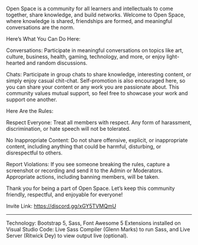 Open Space is a community for all learners and intellectuals to come together, share knowledge, and build networks. Welcome to Open Space, where knowledge is shared, friendships are formed, and meaningful conversations are the norm.

Here’s What You Can Do Here:

Conversations: Participate in meaningful conversations on topics like art, culture, business, health, gaming, technology, and more, or enjoy light-hearted and random discussions.

Chats: Participate in group chats to share knowledge, interesting content, or simply enjoy casual chit-chat. Self-promotion is also encouraged here, so you can share your content or any work you are passionate about. This community values mutual support, so feel free to showcase your work and support one another.

Here Are the Rules:

Respect Everyone: Treat all members with respect. Any form of harassment, discrimination, or hate speech will not be tolerated.

No Inappropriate Content: Do not share offensive, explicit, or inappropriate content, including anything that could be harmful, disturbing, or disrespectful to others.

Report Violations: If you see someone breaking the rules, capture a screenshot or recording and send it to the Admin or Moderators. Appropriate actions, including banning members, will be taken.

Thank you for being a part of Open Space. Let’s keep this community friendly, respectful, and enjoyable for everyone!

Invite Link: https://discord.gg/xGY5TVMQmU

---------------------------------------------------------------------------------------------------------------------------

Technology: Bootstrap 5, Sass, Font Awesome 5
Extensions installed on Visual Studio Code: Live Sass Compiler (Glenn Marks) to run Sass, and Live Server (Ritwick Dey) to view output live (optional).
